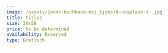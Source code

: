 ```yaml
---
image: /assets/jacob-buchhave-mej_kjyusl8-unsplash-1-.jpg
title: title2
size: 30x50
price: to be determined
availability: Reserved
type: Grafisch
---
```

